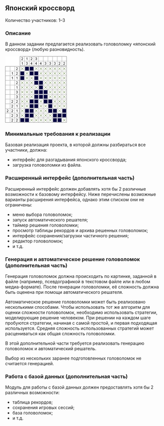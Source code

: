 Японский кроссворд
------------------

Количество участников: 1–3

### Описание

В данном задании предлагается реализовать головоломку «японский кроссворд» (любую разновидность).

![Пример решённой головоломки.](images/nonogram.png)

### Минимальные требования к реализации

Базовая реализация проекта, в которой должны разбираться все участники, должна:

- интерфейс для разгадывания японского кроссворда;
- загрузка головоломки из файла.

### Расширенный интерфейс (дополнительная часть)

Расширенный интерфейс должен добавлять хотя бы 2 различные возможности к базовому интерфейсу.
Ниже перечислены возможные варианты расширения интерфейса, однако этим списком они не ограничены:

- меню выбора головоломок;
- запуск автоматического решателя;
- таймер решения головоломки;
- просмотр таблицы рекордов и архива решенных головоломок;
- интерфейс сохранения/загрузки частичного решения;
- редактор головоломок;
- и т.д.

### Генерация и автоматическое решение головоломок (дополнительная часть)

Генерация головоломок должна происходить по картинке, заданной в файле
(например, псевдографикой в текстовом файле или в любом медиа-формате).
После генерации головоломки, её сложность должна быть оценена при помощи автоматического решателя.

Автоматическое решение головоломки может быть реализовано несколькими способами. Чтобы использовать тот же алгоритм
для оценки сложности головоломок, необходимо использовать стратегии, моделирующие решение человеком.
При решении на каждом шаге пробуются стратегии, начиная с самой простой, и первая подходящая используется.
Средняя сложность использованных стратегий может расцениваться как общая сложность головоломки.

В этой дополнительной части требуется реализовать генерацию головоломок и автоматический решатель.

Выбор из нескольких заранее подготовленных головоломок не считается генерацией.

### Работа с базой данных (дополнительная часть)

Модуль для работы с базой данных должен предоставлять хотя бы 2 различных возможности:

- таблица рекордов;
- сохранения игровых сессий;
- база головоломок;
- и т.д.

